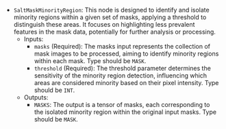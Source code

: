 - `SaltMaskMinorityRegion`: This node is designed to identify and isolate minority regions within a given set of masks, applying a threshold to distinguish these areas. It focuses on highlighting less prevalent features in the mask data, potentially for further analysis or processing.
    - Inputs:
        - `masks` (Required): The masks input represents the collection of mask images to be processed, aiming to identify minority regions within each mask. Type should be `MASK`.
        - `threshold` (Required): The threshold parameter determines the sensitivity of the minority region detection, influencing which areas are considered minority based on their pixel intensity. Type should be `INT`.
    - Outputs:
        - `MASKS`: The output is a tensor of masks, each corresponding to the isolated minority region within the original input masks. Type should be `MASK`.
